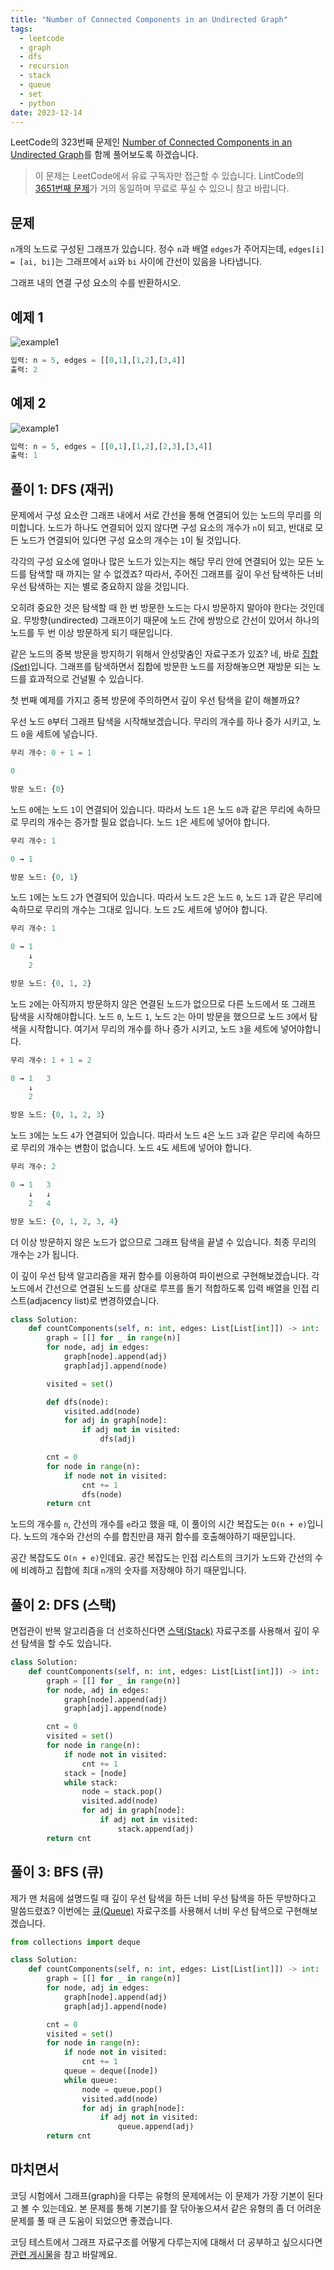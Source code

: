 ```yaml
---
title: "Number of Connected Components in an Undirected Graph"
tags:
  - leetcode
  - graph
  - dfs
  - recursion
  - stack
  - queue
  - set
  - python
date: 2023-12-14
---
```


LeetCode의 323번째 문제인 [Number of Connected Components in an Undirected Graph](https://leetcode.com/problems/number-of-connected-components-in-an-undirected-graph/)를 함께 풀어보도록 하겠습니다.

> 이 문제는 LeetCode에서 유료 구독자만 접근할 수 있습니다. LintCode의 [3651번째 문제](https://www.lintcode.com/problem/3651/)가 거의 동일하며 무료로 푸실 수 있으니 참고 바랍니다.

## 문제

`n`개의 노드로 구성된 그래프가 있습니다.
정수 `n`과 배열 `edges`가 주어지는데, `edges[i] = [ai, bi]`는 그래프에서 `ai`와 `bi` 사이에 간선이 있음을 나타냅니다.

그래프 내의 연결 구성 요소의 수를 반환하시오.

## 예제 1

![example1](https://assets.leetcode.com/uploads/2021/03/14/conn1-graph.jpg)

```py
입력: n = 5, edges = [[0,1],[1,2],[3,4]]
출력: 2
```

## 예제 2

![example1](https://assets.leetcode.com/uploads/2021/03/12/tree2-graph.jpg)

```py
입력: n = 5, edges = [[0,1],[1,2],[2,3],[3,4]]
출력: 1
```

## 풀이 1: DFS (재귀)

문제에서 구성 요소란 그래프 내에서 서로 간선을 통해 연결되어 있는 노드의 무리를 의미합니다.
노드가 하나도 연결되어 있지 않다면 구성 요소의 개수가 `n`이 되고, 반대로 모든 노드가 연결되어 있다면 구성 요소의 개수는 `1`이 될 것입니다.

각각의 구성 요소에 얼마나 많은 노드가 있는지는 해당 무리 안에 연결되어 있는 모든 노드를 탐색할 때 까지는 알 수 없겠죠?
따라서, 주어진 그래프를 깊이 우선 탐색하든 너비 우선 탐색하는 지는 별로 중요하지 않을 것입니다.

오히려 중요한 것은 탐색할 때 한 번 방문한 노드는 다시 방문하지 말아야 한다는 것인데요.
무방향(undirected) 그래프이기 때문에 노드 간에 쌍방으로 간선이 있어서 하나의 노드를 두 번 이상 방문하게 되기 때문입니다.

같은 노드의 중복 방문을 방지하기 위해서 안성맞춤인 자료구조가 있죠?
네, 바로 [집합(Set)](/data-structures/set/)입니다.
그래프를 탐색하면서 집합에 방문한 노드를 저장해놓으면 재방문 되는 노드를 효과적으로 건널뛸 수 있습니다.

첫 번째 예제를 가지고 중복 방문에 주의하면서 깊이 우선 탐색을 같이 해볼까요?

우선 노드 `0`부터 그래프 탐색을 시작해보겠습니다.
무리의 개수를 하나 증가 시키고, 노드 `0`을 세트에 넣습니다.

```py
무리 개수: 0 + 1 = 1

0

방문 노드: {0}
```

노드 `0`에는 노드 `1`이 연결되어 있습니다.
따라서 노드 `1`은 노드 `0`과 같은 무리에 속하므로 무리의 개수는 증가할 필요 없습니다.
노드 `1`은 세트에 넣어야 합니다.

```py
무리 개수: 1

0 → 1

방문 노드: {0, 1}
```

노드 `1`에는 노드 `2`가 연결되어 있습니다.
따라서 노드 `2`은 노드 `0`, 노드 `1`과 같은 무리에 속하므로 무리의 개수는 그대로 입니다.
노드 `2`도 세트에 넣어야 합니다.

```py
무리 개수: 1

0 → 1
    ↓
    2

방문 노드: {0, 1, 2}
```

노드 `2`에는 아직까지 방문하지 않은 연결된 노드가 없으므로 다른 노드에서 또 그래프 탐색을 시작해야합니다.
노드 `0`, 노드 `1`, 노드 `2`는 아미 방문을 했으므로 노드 `3`에서 탐색을 시작합니다.
여기서 무리의 개수를 하나 증가 시키고, 노드 `3`을 세트에 넣어야합니다.

```py
무리 개수: 1 + 1 = 2

0 → 1   3
    ↓
    2

방문 노드: {0, 1, 2, 3}
```

노드 `3`에는 노드 `4`가 연결되어 있습니다.
따라서 노드 `4`은 노드 `3`과 같은 무리에 속하므로 무리의 개수는 변함이 없습니다.
노드 `4`도 세트에 넣어야 합니다.

```py
무리 개수: 2

0 → 1   3
    ↓   ↓
    2   4

방문 노드: {0, 1, 2, 3, 4}
```

더 이상 방문하지 않은 노드가 없으므로 그래프 탐색을 끝낼 수 있습니다.
최종 무리의 개수는 `2`가 됩니다.

이 깊이 우선 탐색 알고리즘을 재귀 함수를 이용하여 파이썬으로 구현해보겠습니다.
각 노드에서 간선으로 연결된 노드를 상대로 루프를 돌기 적합하도록 입력 배열을 인접 리스트(adjacency list)로 변경하였습니다.

```py
class Solution:
    def countComponents(self, n: int, edges: List[List[int]]) -> int:
        graph = [[] for _ in range(n)]
        for node, adj in edges:
            graph[node].append(adj)
            graph[adj].append(node)

        visited = set()

        def dfs(node):
            visited.add(node)
            for adj in graph[node]:
                if adj not in visited:
                    dfs(adj)

        cnt = 0
        for node in range(n):
            if node not in visited:
                cnt += 1
                dfs(node)
        return cnt
```

노드의 개수를 `n`, 간선의 개수를 `e`라고 했을 때, 이 풀이의 시간 복잡도는 `O(n + e)`입니다.
노드의 개수와 간선의 수를 합친만큼 재귀 함수를 호출해야하기 때문입니다.

공간 복잡도도 `O(n + e)`인데요.
공간 복잡도는 인접 리스트의 크기가 노드와 간선의 수에 비례하고 집합에 최대 `n`개의 숫자를 저장해야 하기 때문입니다.

## 풀이 2: DFS (스택)

면접관이 반복 알고리즘을 더 선호하신다면 [스택(Stack)](/data-structures/stack/) 자료구조를 사용해서 깊이 우선 탐색을 할 수도 있습니다.

```py
class Solution:
    def countComponents(self, n: int, edges: List[List[int]]) -> int:
        graph = [[] for _ in range(n)]
        for node, adj in edges:
            graph[node].append(adj)
            graph[adj].append(node)

        cnt = 0
        visited = set()
        for node in range(n):
            if node not in visited:
                cnt += 1
            stack = [node]
            while stack:
                node = stack.pop()
                visited.add(node)
                for adj in graph[node]:
                    if adj not in visited:
                        stack.append(adj)
        return cnt
```

## 풀이 3: BFS (큐)

제가 맨 처음에 설명드릴 때 깊이 우선 탐색을 하든 너비 우선 탐색을 하든 무방하다고 말씀드렸죠?
이번에는 [큐(Queue)](/data-structures/queue/) 자료구조를 사용해서 너비 우선 탐색으로 구현해보겠습니다.

```py
from collections import deque

class Solution:
    def countComponents(self, n: int, edges: List[List[int]]) -> int:
        graph = [[] for _ in range(n)]
        for node, adj in edges:
            graph[node].append(adj)
            graph[adj].append(node)

        cnt = 0
        visited = set()
        for node in range(n):
            if node not in visited:
                cnt += 1
            queue = deque([node])
            while queue:
                node = queue.pop()
                visited.add(node)
                for adj in graph[node]:
                    if adj not in visited:
                        queue.append(adj)
        return cnt
```

## 마치면서

코딩 시험에서 그래프(graph)을 다루는 유형의 문제에서는 이 문제가 가장 기본이 된다고 볼 수 있는데요.
본 문제를 통해 기본기를 잘 닦아놓으셔서 같은 유형의 좀 더 어려운 문제를 풀 때 큰 도움이 되었으면 좋겠습니다.

코딩 테스트에서 그래프 자료구조를 어떻게 다루는지에 대해서 더 공부하고 싶으시다면 [관련 게시물](/data-structures/graph/)을 참고 바랄께요.
